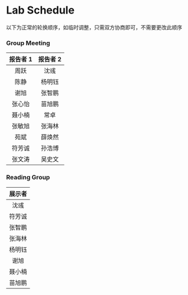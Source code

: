 # Lab Schedule

以下为正常的轮换顺序，如临时调整，只需双方协商即可，不需要更改此顺序

### Group Meeting

|    报告者 1    | 报告者 2 |
| :----------: | :---: |
| 周跃 | 沈彧 |
| 陈静 | 杨明钰 |
| 谢旭 | 张智鹏 |
| 张心怡 | 苗旭鹏 |
| 聂小楠 | 常卓 |
| 张敏旭 | 张海林 |
| 苑斌 | 薛焕然 |
| 符芳诚 | 孙浩博 |
| 张文涛 | 吴史文 |



### Reading Group

|    展示者    |
| :----------: |
| 沈彧 |
| 符芳诚 |
| 张智鹏 |
| 张海林 |
| 杨明钰 |
| 谢旭 |
| 聂小楠 |
| 苗旭鹏 |

